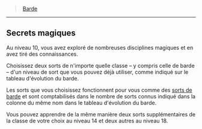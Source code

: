 ﻿---
!ClassFeatureItem
Id: bard_hd.md#secrets-magiques
ParentLink: bard_hd.md#barde
Name: Secrets magiques
ParentName: Barde
NameLevel: 2
Attributes:
  Name: Secrets magiques
  Markdown: >+
    ## <!--Name-->Secrets magiques<!--/Name-->


    Au niveau 10, vous avez exploré de nombreuses disciplines magiques et en avez tiré des connaissances.


    Choisissez deux sorts de n'importe quelle classe – y compris celle de barde – d'un niveau de sort que vous pouvez déjà utiliser, comme indiqué sur le tableau d'évolution du barde.


    Les sorts que vous choisissez fonctionnent pour vous comme des [sorts de barde](spells_hd_with_class_barde.md) et sont comptabilisés dans le nombre de sorts connus indiqué dans la colonne du même nom dans le tableau d'évolution du barde.


    Vous pouvez apprendre de la même manière deux sorts supplémentaires de la classe de votre choix au niveau 14 et deux autres au niveau 18.

  Description: >+
    Au niveau 10, vous avez exploré de nombreuses disciplines magiques et en avez tiré des connaissances.


    Choisissez deux sorts de n'importe quelle classe – y compris celle de barde – d'un niveau de sort que vous pouvez déjà utiliser, comme indiqué sur le tableau d'évolution du barde.


    Les sorts que vous choisissez fonctionnent pour vous comme des [sorts de barde](spells_hd_with_class_barde.md) et sont comptabilisés dans le nombre de sorts connus indiqué dans la colonne du même nom dans le tableau d'évolution du barde.


    Vous pouvez apprendre de la même manière deux sorts supplémentaires de la classe de votre choix au niveau 14 et deux autres au niveau 18.

AttributesDictionary: >+
  Name: Secrets magiques

  Markdown: >+

    ## <!--Name-->Secrets magiques<!--/Name-->





    Au niveau 10, vous avez exploré de nombreuses disciplines magiques et en avez tiré des connaissances.





    Choisissez deux sorts de n'importe quelle classe – y compris celle de barde – d'un niveau de sort que vous pouvez déjà utiliser, comme indiqué sur le tableau d'évolution du barde.





    Les sorts que vous choisissez fonctionnent pour vous comme des [sorts de barde](spells_hd_with_class_barde.md) et sont comptabilisés dans le nombre de sorts connus indiqué dans la colonne du même nom dans le tableau d'évolution du barde.





    Vous pouvez apprendre de la même manière deux sorts supplémentaires de la classe de votre choix au niveau 14 et deux autres au niveau 18.



  Description: >+

    Au niveau 10, vous avez exploré de nombreuses disciplines magiques et en avez tiré des connaissances.





    Choisissez deux sorts de n'importe quelle classe – y compris celle de barde – d'un niveau de sort que vous pouvez déjà utiliser, comme indiqué sur le tableau d'évolution du barde.





    Les sorts que vous choisissez fonctionnent pour vous comme des [sorts de barde](spells_hd_with_class_barde.md) et sont comptabilisés dans le nombre de sorts connus indiqué dans la colonne du même nom dans le tableau d'évolution du barde.





    Vous pouvez apprendre de la même manière deux sorts supplémentaires de la classe de votre choix au niveau 14 et deux autres au niveau 18.



Description: >+
  Au niveau 10, vous avez exploré de nombreuses disciplines magiques et en avez tiré des connaissances.


  Choisissez deux sorts de n'importe quelle classe – y compris celle de barde – d'un niveau de sort que vous pouvez déjà utiliser, comme indiqué sur le tableau d'évolution du barde.


  Les sorts que vous choisissez fonctionnent pour vous comme des [sorts de barde](spells_hd_with_class_barde.md) et sont comptabilisés dans le nombre de sorts connus indiqué dans la colonne du même nom dans le tableau d'évolution du barde.


  Vous pouvez apprendre de la même manière deux sorts supplémentaires de la classe de votre choix au niveau 14 et deux autres au niveau 18.

---
> [Barde](hd_bard.md)

---

## Secrets magiques

Au niveau 10, vous avez exploré de nombreuses disciplines magiques et en avez tiré des connaissances.

Choisissez deux sorts de n'importe quelle classe – y compris celle de barde – d'un niveau de sort que vous pouvez déjà utiliser, comme indiqué sur le tableau d'évolution du barde.

Les sorts que vous choisissez fonctionnent pour vous comme des [sorts de barde](spells_hd_with_class_barde.md) et sont comptabilisés dans le nombre de sorts connus indiqué dans la colonne du même nom dans le tableau d'évolution du barde.

Vous pouvez apprendre de la même manière deux sorts supplémentaires de la classe de votre choix au niveau 14 et deux autres au niveau 18.

